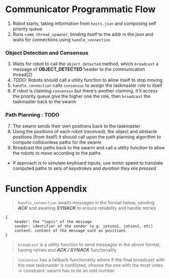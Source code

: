 # Communicator Programmatic Flow

1. Robot starts, taking information from `hosts.json` and composing self priority queue <br>
2. Runs `comm_thread_spawner`, binding itself to the addr in the json and waits for connections using `handle_connection` <br>

### Object Detection and Consensus

3. Waits for robot to call the `object_detected` method, which `broadcast` a message of **OBJECT_DETECTED** header to the communication thread[2]
4. *TODO:* Robots should call a utility function to allow itself to stop moving
5. `handle_connection` calls `consensus` to assign the taskmaster role to itself
6. If robot is claiming `consensus` but there's another claiming, it'll access the priority queue give the higher one the role, then `broadcast` the taskmaster back to the swarm

### Path Planning : TODO

7. The swarm sends their own positions back to the taskmaster
8. Using the positions of each robot (received), the object and obstacle positions (from itself) it should call upon the path planning algorithm to compute collisionless paths for the swarm
9. Broadcast the paths back to the swarm and call a utility function to allow the robots to move according to the paths
- If approach is to simulate keyboard inputs, use motor speed to translate computed paths to sets of *keystrokes* and *duration they are pressed*

# Function Appendix

> `handle_connection` awaits messages in the format below, sending ***ACK*** and awaiting ***SYNACK*** to ensure reliability and handle retries
```
{
    header: the "topic" of the message
    sender: identifier of the sender (e.g. jetson1, jetson2, etc)
    content: content of the message such as positions
}
```
> `broadcast` is a utility function to send messages in the above format, having retries and ***ACK / SYNACK*** functionality

> `consensus` has a fallback functionality where if the final broadcast with the new taskmaster is conflicted, choose the one with the most votes -> constraint: swarm has to be an odd number
